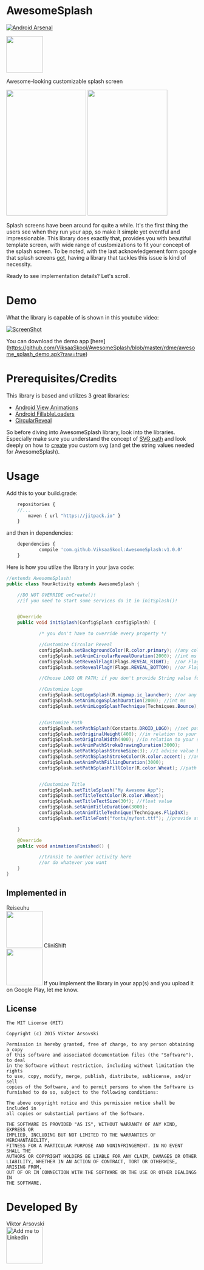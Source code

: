 # AwesomeSplash

[![Android Arsenal](https://img.shields.io/badge/Android%20Arsenal-AwesomeSplash-green.svg?style=flat)](https://android-arsenal.com/details/1/2605)

<img src="https://github.com/ViksaaSkool/AwesomeSplash/blob/master/rdme/web_res_512.png" width="96" height="96"/>

Awesome-looking customizable splash screen

<img src="https://github.com/ViksaaSkool/AwesomeSplash/blob/master/rdme/logo_promo.gif" width="210" height="330"/>
<img src="https://github.com/ViksaaSkool/AwesomeSplash/blob/master/rdme/path_promo.gif" width="210" height="330"/>

Splash screens have been around for quite a while. It's the first thing the users see when they run your app, so make it simple yet eventful and impressionable.
This library does exactly that, provides you with beautiful template screen, with wide range of customizations to fit your concept of the splash screen. 
To be noted, with the last acknowledgement form google that splash screens [got](http://is.gd/2MQzao), having a library that tackles this issue is kind of necessity. 

Ready to see implementation details? Let's scroll.

# Demo

What the library is capable of is shown in this youtube video:

[![ScreenShot](https://github.com/ViksaaSkool/AwesomeSplash/blob/master/rdme/yt_promo.png)](https://www.youtube.com/embed/8OOaT2LGZjc)


You can download the demo app [here]
(https://github.com/ViksaaSkool/AwesomeSplash/blob/master/rdme/awesome_splash_demo.apk?raw=true) 

# Prerequisites/Credits

This library is based and utilizes 3 great libraries:
- [Android View Animations](http://is.gd/BLUMT7)
- [Android FillableLoaders](http://is.gd/0WWbEf)
- [CircularReveal](http://is.gd/xpSITZ)

So before diving into AwesomeSplash library, look into the libraries. Especially make sure you understand the concept of
[SVG path](http://is.gd/0WWbEf) and look deeply on how to [create](http://is.gd/KfljPg) you custom svg (and get the string values needed for AwesomeSplash).

# Usage

Add this to your build.grade:
```javascript
	repositories {
	//...
        maven { url "https://jitpack.io" }
    }
```
and then in dependencies:
```javascript
	dependencies {
	        compile 'com.github.ViksaaSkool:AwesomeSplash:v1.0.0'
	}
```

Here is how you utilze the library in your java code:

```java
//extends AwesomeSplash!
public class YourActivity extends AwesomeSplash {

	//DO NOT OVERRIDE onCreate()!
	//if you need to start some services do it in initSplash()!


	@Override
	public void initSplash(ConfigSplash configSplash) {

			/* you don't have to override every property */

			//Customize Circular Reveal
			configSplash.setBackgroundColor(R.color.primary); //any color you want form colors.xml
			configSplash.setAnimCircularRevealDuration(2000); //int ms
			configSplash.setRevealFlagX(Flags.REVEAL_RIGHT);  //or Flags.REVEAL_LEFT
			configSplash.setRevealFlagY(Flags.REVEAL_BOTTOM); //or Flags.REVEAL_TOP

			//Choose LOGO OR PATH; if you don't provide String value for path it's logo by default

			//Customize Logo
			configSplash.setLogoSplash(R.mipmap.ic_launcher); //or any other drawable
			configSplash.setAnimLogoSplashDuration(2000); //int ms
			configSplash.setAnimLogoSplashTechnique(Techniques.Bounce); //choose one form Techniques (ref: https://github.com/daimajia/AndroidViewAnimations)


			//Customize Path
			configSplash.setPathSplash(Constants.DROID_LOGO); //set path String
			configSplash.setOriginalHeight(400); //in relation to your svg (path) resource
			configSplash.setOriginalWidth(400); //in relation to your svg (path) resource
			configSplash.setAnimPathStrokeDrawingDuration(3000);
			configSplash.setPathSplashStrokeSize(3); //I advise value be <5
			configSplash.setPathSplashStrokeColor(R.color.accent); //any color you want form colors.xml
			configSplash.setAnimPathFillingDuration(3000);
			configSplash.setPathSplashFillColor(R.color.Wheat); //path object filling color


			//Customize Title
			configSplash.setTitleSplash("My Awesome App");
			configSplash.setTitleTextColor(R.color.Wheat);
			configSplash.setTitleTextSize(30f); //float value
			configSplash.setAnimTitleDuration(3000);
			configSplash.setAnimTitleTechnique(Techniques.FlipInX);
			configSplash.setTitleFont("fonts/myfont.ttf"); //provide string to your font located in assets/fonts/

	}

	@Override
	public void animationsFinished() {

			//transit to another activity here
			//or do whatever you want
	}
}
```


Implemented in
--------------

Reiseuhu
</br>
<a href="http://bit.ly/1ttLFyy"><img src="http://bit.ly/1ttLfs2" align="left" height="96" width="96" ></a>
</br>
</br>
</br>
</br>

CliniShift
</br>
<a href="http://www.clinishift.com/"><img src="http://bit.ly/2d1aSrM" align="left" height="96" width="96" ></a>
</br>
</br>
</br>
</br>
<p>If you implement the library in your app(s) and you upload it on Google Play, let me know.</p>


License
--------

    The MIT License (MIT)

    Copyright (c) 2015 Viktor Arsovski
    
    Permission is hereby granted, free of charge, to any person obtaining a copy
    of this software and associated documentation files (the "Software"), to deal
    in the Software without restriction, including without limitation the rights
    to use, copy, modify, merge, publish, distribute, sublicense, and/or sell
    copies of the Software, and to permit persons to whom the Software is
    furnished to do so, subject to the following conditions:
    
    The above copyright notice and this permission notice shall be included in
    all copies or substantial portions of the Software.
    
    THE SOFTWARE IS PROVIDED "AS IS", WITHOUT WARRANTY OF ANY KIND, EXPRESS OR
    IMPLIED, INCLUDING BUT NOT LIMITED TO THE WARRANTIES OF MERCHANTABILITY,
    FITNESS FOR A PARTICULAR PURPOSE AND NONINFRINGEMENT. IN NO EVENT SHALL THE
    AUTHORS OR COPYRIGHT HOLDERS BE LIABLE FOR ANY CLAIM, DAMAGES OR OTHER
    LIABILITY, WHETHER IN AN ACTION OF CONTRACT, TORT OR OTHERWISE, ARISING FROM,
    OUT OF OR IN CONNECTION WITH THE SOFTWARE OR THE USE OR OTHER DEALINGS IN
    THE SOFTWARE.


# Developed By
Viktor Arsovski
</br>
<a href="https://mk.linkedin.com/in/varsovski">
  <img alt="Add me to Linkedin" src="http://is.gd/u42ILV" width="96" height="96"/>
</a>

